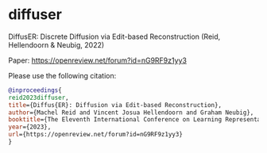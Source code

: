 # diffuser
DiffusER: Discrete Diffusion via Edit-based Reconstruction (Reid, Hellendoorn &amp; Neubig, 2022)

Paper: https://openreview.net/forum?id=nG9RF9z1yy3

Please use the following citation:

```bibtex
@inproceedings{
reid2023diffuser,
title={Diffus{ER}: Diffusion via Edit-based Reconstruction},
author={Machel Reid and Vincent Josua Hellendoorn and Graham Neubig},
booktitle={The Eleventh International Conference on Learning Representations },
year={2023},
url={https://openreview.net/forum?id=nG9RF9z1yy3}
}
```
